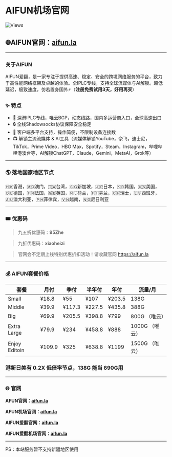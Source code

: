 # AIFUN机场官网

![Views](https://komarev.com/ghpvc/?username=aifun-la&repo=AIFUN&label=Views&color=brightgreen&style=flat)

## 🌐AIFUN官网：[aifun.la](https://aifun.la)

---

### 关于AIFUN

AIFUN爱翻，是一家专注于提供高速、稳定、安全的跨境网络服务的平台，致力于高性能网络框架及卓越的体验。全IPLC专线，支持全球流媒体与AI解锁。超低延迟，极致速度，仿若置身国外⚡️（**注册免费试用3天，好用再买**）

### ✨ 特点

- 🚀 深港IPLC专线，唯云BGP，动态线路，国内多运营商入口，全球高速出口
- 🔒 全线Shadowsocks协议保障安全稳定
- 📱 客户端多平台支持，操作简便，不限制设备连接数
- 📺 解锁主流流媒体 & AI工具（流媒体解锁YouTube，奈飞，迪士尼，TikTok，Prime Video，HBO Max，Spotify，Steam，Instagram，哔哩哔哩港澳台等，AI解锁ChatGPT，Claude，Gemini，MetaAI，Grok等）


---

### 🌎️ 落地国家地区节点
🇭🇰香港，🇲🇴澳门，🇹🇼台湾，🇸🇬新加坡，🇯🇵日本，🇰🇷韩国，🇺🇸美国，🇩🇪德国，🇫🇷法国，🇬🇧英国，🇳🇱荷兰，🇫🇮芬兰，🇨🇭瑞士，🇪🇸西班牙，🇦🇺澳大利亚，🇵🇭菲律宾，🇻🇳越南，🇳🇬尼日利亚

---

### 🎟️ 优惠码
> 九五折优惠码：**95Zhe**

> 九折优惠码：**xiaoheizi**

> 官网会不定期上线特别优惠折扣活动！请收藏官网 https://aifun.la

---

### 💰 AIFUN套餐价格

| 套餐         | 月付  | 季付  | 半年付 | 年付   | 流量/月 |
|--------------|--------|--------|---------|--------|--------|
| Small        | ¥18.8  | ¥55    | ¥107    | ¥203.5 |  138G  |
| Middle       | ¥39.9  | ¥117.3 | ¥227.5  | ¥435.8 |  388G  |
| Big          | ¥69.9  | ¥205.5 | ¥398.8  | ¥799   |  800G  （唯云） |
| Extra Large  | ¥79.9  | ¥234   | ¥458.8  | ¥888   |  1000G （唯云） |
| Enjoy Editoin| ¥109.9 | ¥325   | ¥638.8  | ¥1199  |  1500G （唯云） |

### 港新日美有 0.2X 低倍率节点，138G 能当 690G用

---

### 🌐 官网

**AFUN官网：[aifun.la](https://aifun.la)**

**AFUN机场官网：[aifun.la](https://aifun.la)**

**AIFUN爱翻官网：[aifun.la](https://aifun.la)**

**AIFUN爱翻机场官网：[aifun.la](https://aifun.la)**

---

PS：本站服务暂不支持新疆地区使用

